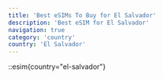 ```yaml
---
title: 'Best eSIMs To Buy for El Salvador'
description: 'Best eSIM for El Salvador'
navigation: true
category: 'country'
country: 'El Salvador'
---
```


::esim{country="el-salvador"}
